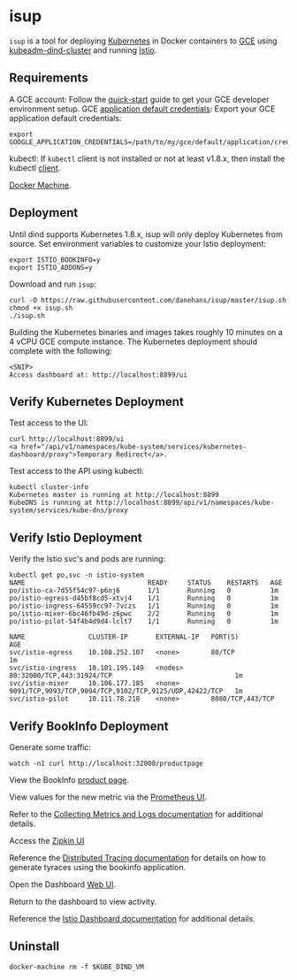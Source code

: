 # isup
`isup` is a tool for deploying [Kubernetes](https://kubernetes.io/) in Docker containers to [GCE](https://cloud.google.com/compute/) using [kubeadm-dind-cluster](https://github.com/Mirantis/kubeadm-dind-cluster) and running [Istio](https://istio.io/).

## Requirements
A GCE account: Follow the [quick-start](https://cloud.google.com/sdk/docs/quickstart-mac-os-x) guide to get your GCE developer environment setup.
GCE [application default credentials](https://developers.google.com/identity/protocols/application-default-credentials?hl=en_US): Export your GCE application default credentials:
```
export GOOGLE_APPLICATION_CREDENTIALS=/path/to/my/gce/default/application/credentials.json
```
kubectl: If `kubectl` client is not installed or not at least v1.8.x, then install the kubectl [client](https://kubernetes.io/docs/tasks/tools/install-kubectl/).

[Docker Machine](https://docs.docker.com/machine/install-machine/).

## Deployment
Until dind supports Kubernetes 1.8.x, isup will only deploy Kubernetes from source. Set environment variables to customize your Istio deployment:
```
export ISTIO_BOOKINFO=y
export ISTIO_ADDONS=y
```

Download and run `isup`:
```
curl -O https://raw.githubusercontent.com/danehans/isup/master/isup.sh
chmod +x isup.sh
./isup.sh
```

Building the Kubernetes binaries and images takes roughly 10 minutes on a 4 vCPU GCE compute instance. The Kubernetes deployment should complete with the following:
```
<SNIP>
Access dashboard at: http://localhost:8899/ui
```

## Verify Kubernetes Deployment
Test access to the UI:
```
curl http://localhost:8899/ui
<a href="/api/v1/namespaces/kube-system/services/kubernetes-dashboard/proxy">Temporary Redirect</a>.
```

Test access to the API using kubectl:
```
kubectl cluster-info
Kubernetes master is running at http://localhost:8899
KubeDNS is running at http://localhost:8899/api/v1/namespaces/kube-system/services/kube-dns/proxy
```

## Verify Istio Deployment
Verify the Istio svc's and pods are running:
```
kubectl get po,svc -n istio-system
NAME                               READY     STATUS    RESTARTS   AGE
po/istio-ca-7d55f54c97-p6nj6       1/1       Running   0          1m
po/istio-egress-d45bf8cd5-xtvj4    1/1       Running   0          1m
po/istio-ingress-64559cc97-7vczs   1/1       Running   0          1m
po/istio-mixer-6bc46fb49d-z6pwc    2/2       Running   0          1m
po/istio-pilot-54f4b4d9d4-lclt7    1/1       Running   0          1m

NAME                CLUSTER-IP       EXTERNAL-IP   PORT(S)                                                  AGE
svc/istio-egress    10.108.252.107   <none>        80/TCP                                                   1m
svc/istio-ingress   10.101.195.149   <nodes>       80:32000/TCP,443:31924/TCP                               1m
svc/istio-mixer     10.106.177.185   <none>        9091/TCP,9093/TCP,9094/TCP,9102/TCP,9125/UDP,42422/TCP   1m
svc/istio-pilot     10.111.78.218    <none>        8080/TCP,443/TCP
```

## Verify BookInfo Deployment
Generate some traffic:
```
watch -n1 curl http://localhost:32000/productpage
```
View the BookInfo [product page](http://localhost:32000/productpage).

View values for the new metric via the [Prometheus UI](http://localhost:9090/graph#%5B%7B%22range_input%22%3A%221h%22%2C%22expr%22%3A%22double_request_count%22%2C%22tab%22%3A1%7D%5D).

Refer to the [Collecting Metrics and Logs documentation](https://istio.io/docs/tasks/telemetry/metrics-logs.html) for additional details.

Access the [Zipkin UI](http://localhost:9411/)

Reference the [Distributed Tracing documentation](https://istio.io/docs/tasks/telemetry/distributed-tracing.html#generating-traces-using-the-bookinfo-sample) for details on how to generate tyraces using the bookinfo application.

Open the Dashboard [Web UI](http://localhost:3000/dashboard/db/istio-dashboard).

Return to the dashboard to view activity.

Reference the [Istio Dashboard documentation](https://istio.io/docs/tasks/telemetry/using-istio-dashboard.html) for additional details.

## Uninstall
```
docker-machine rm -f $KUBE_DIND_VM
```